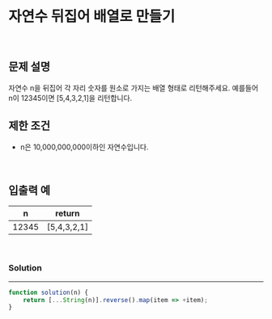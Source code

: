 # 자연수 뒤집어 배열로 만들기
<br/>

## 문제 설명
자연수 n을 뒤집어 각 자리 숫자를 원소로 가지는 배열 형태로 리턴해주세요. 예를들어 n이 12345이면 [5,4,3,2,1]을 리턴합니다.
<br/>

## 제한 조건
- n은 10,000,000,000이하인 자연수입니다.

<br/>

## 입출력 예

| n | return |
| --- | --- |
| 12345 | [5,4,3,2,1] |

<br/>

### Solution

---

```javascript
function solution(n) {
    return [...String(n)].reverse().map(item => +item);
}
```